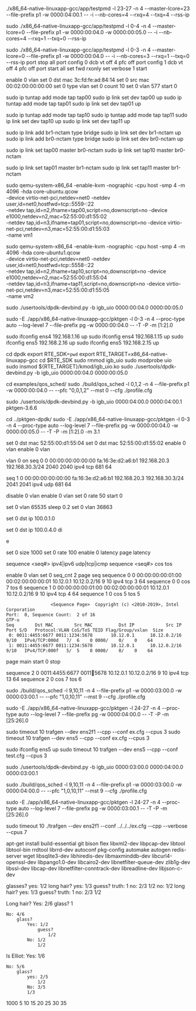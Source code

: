 ./x86_64-native-linuxapp-gcc/app/testpmd -l 23-27 -n 4 --master-lcore=23 --file-prefix p1  -w 0000:04:00.1 -- -i --nb-cores=4 --rxq=4 --txq=4 --rss-ip

sudo ./x86_64-native-linuxapp-gcc/app/testpmd -l 0-4 -n 4 --master-lcore=0 --file-prefix p1  -w 0000:00:04.0 -w 0000:00:05.0  -- -i --nb-cores=4 --rxq=1 --txq=0 --rss-ip

sudo ./x86_64-native-linuxapp-gcc/app/testpmd -l 0-3 -n 4 --master-lcore=0 --file-prefix p1  -w 0000:00:04.0 -- -i --nb-cores=3 --rxq=1 --txq=0 --rss-ip
port stop all
port config 0 dcb vt off 4 pfc off
port config 1 dcb vt off 4 pfc off
port start all
set fwd rxonly
set verbose 1
start


enable 0 vlan 
set 0 dst mac 3c:fd:fe:ad:84:14
set 0 src mac 00:02:00:00:00:00
set 0 type vlan
set 0 count 10
set 0 vlan 577
start 0



sudo ip tuntap add mode  tap tap00
sudo ip link set dev tap00 up
sudo ip tuntap add mode  tap tap01
sudo ip link set dev tap01 up

sudo ip tuntap add mode tap tap10
sudo ip tuntap add mode tap tap11
sudo ip link set dev tap10 up
sudo ip link set dev tap11 up

sudo ip link add br1-nctam type bridge
sudo ip link set dev br1-nctam  up
sudo ip link add br0-nctam type bridge
sudo ip link set dev br0-nctam up

sudo ip link set tap00 master br0-nctam 
sudo ip link set tap10 master br0-nctam

sudo ip link set tap01 master br1-nctam 
sudo ip link set tap11 master br1-nctam




sudo qemu-system-x86_64 -enable-kvm -nographic -cpu host -smp 4 -m 4096 -hda core-ubuntu.qcow \
-device virtio-net-pci,netdev=net0 -netdev user,id=net0,hostfwd=tcp::5559-:22 \
-netdev tap,id=n2,ifname=tap00,script=no,downscript=no -device e1000,netdev=n2,mac=52:55:00:d1:55:02 \
-netdev tap,id=n3,ifname=tap01,script=no,downscript=no -device virtio-net-pci,netdev=n3,mac=52:55:00:d1:55:03 \
-name vm1



sudo qemu-system-x86_64 -enable-kvm -nographic -cpu host -smp 4 -m 4096 -hda core-ubuntu1.qcow \
-device virtio-net-pci,netdev=net0 -netdev user,id=net0,hostfwd=tcp::5558-:22 \
-netdev tap,id=n2,ifname=tap10,script=no,downscript=no -device e1000,netdev=n2,mac=52:55:00:d1:55:04 \
-netdev tap,id=n3,ifname=tap11,script=no,downscript=no -device virtio-net-pci,netdev=n3,mac=52:55:00:d1:55:05 \
-name vm2


sudo ./usertools/dpdk-devbind.py -b igb_uio 0000:00:04.0 0000:00:05.0

sudo -E ./app/x86_64-native-linuxapp-gcc/pktgen -l 0-3 -n 4 --proc-type auto --log-level 7 --file-prefix pg -w 0000:00:04.0 -- -T -P -m [1:2].0 


sudo ifconfig ens4 192.168.1.16 up
sudo ifconfig ens4 192.168.1.15 up
sudo ifconfig ens5 192.168.2.16 up
sudo ifconfig ens5 192.168.2.15 up


cd dpdk
export RTE_SDK=`pwd` 
export RTE_TARGET=x86_64-native-linuxapp-gcc 
cd $RTE_SDK 
sudo rmmod igb_uio 
sudo modprobe uio  
sudo insmod ${RTE_TARGET}/kmod/igb_uio.ko 
sudo ./usertools/dpdk-devbind.py -b igb_uio 0000:00:04.0 0000:00:05.0

cd examples/qos_sched/
sudo ./build/qos_sched -l 0,1,2 -n 4 --file-prefix p1 -w 0000:00:04.0 -- --pfc "0,0,1,2" --mst 0 --cfg ./profile.cfg


sudo ./usertools/dpdk-devbind.py -b igb_uio 0000:04:00.0 0000:04:00.1
pktgen-3.6.6

cd ../pktgen-dpdk/
sudo -E ./app/x86_64-native-linuxapp-gcc/pktgen -l 0-3 -n 4 --proc-type auto --log-level 7 --file-prefix pg -w 0000:00:04.0 -w 0000:00:05.0 -- -T -P -m [1:2].0  -m 3.1



set 0 dst mac 52:55:00:d1:55:04
set 0 dst mac 52:55:00:d1:55:02
enable 0 vlan
enable 0 vlan

vlan 0 on
seq 0 0 00:00:00:00:00:00 fa:16:3e:d2:a6:b1 192.168.20.3 192.168.30.3/24 2040 2040 ipv4 tcp 681 64

seq 1 0 00:00:00:00:00:00 fa:16:3e:d2:a6:b1 192.168.20.3 192.168.30.3/24 2041 2041 ipv4 udp 681 64



disable 0 vlan
enable 0 vlan
set 0 rate 50
start 0

set 0 vlan 65535
sleep 0.2
set 0 vlan 36863


set 0 dst ip 100.0.1.0

set 0 dst ip 100.0.4.0
di

e


set 0 size 1000
set 0 rate 100
enable 0 latency
page latency




sequence <seq#> <portlist> <dst-Mac> <src-Mac> <dst-IP> <src-IP> <sport> <dport> ipv4|ipv6 udp|tcp|icmp <vlanid> 
sequence <seq#> <portlist> cos <cos> tos <tos>


enable 0 vlan
set 0 seq_cnt 2
page seq
sequence 0 0 00:00:00:00:01:00 00:02:00:00:00:01 10.12.0.1 10.12.0.2/16 9 10 ipv4 tcp 3 64
sequence 0 0 cos 7 tos 6
sequence 1 0 00:00:00:00:01:00 00:02:00:00:00:01 10.12.0.1 10.12.0.2/16 9 10 ipv4 tcp 4 64
sequence 1 0 cos 5 tos 5

```
                 <Sequence Page>  Copyright (c) <2010-2019>, Intel Corporation
Port:  0, Sequence Count:  2 of 16                                                               GTP-u
Seq        Dst MAC        Src MAC          Dst IP            Src IP    Port S/D   Protocol:VLAN CoS/ToS TEID Flag/Group/vxlan  Size
 0: 0011:4455:6677 0011:1234:5678       10.12.0.1      10.12.0.2/16        9/10   IPv4/TCP:000d   7/  6    0 0000/    0/    0    64
 1: 0011:4455:6677 0011:1234:5678       10.12.0.1      10.12.0.2/16        9/10   IPv4/TCP:000f   5/  5    0 0000/    0/    0    64
```

page main
start 0
stop


sequence 2 0 0011:4455:6677 0011:1234:5678 10.12.0.1 10.12.0.2/16 9 10 ipv4 tcp 13 64
sequence 2 0 cos 7 tos 6




sudo ./build/qos_sched -l 9,10,11 -n 4 --file-prefix p1 -w 0000:03:00.0 -w 0000:03:00.1 -- --pfc "1,0,10,11" --mst 9 --cfg ./profile.cfg


sudo -E ./app/x86_64-native-linuxapp-gcc/pktgen -l 24-27 -n 4 --proc-type auto --log-level 7 --file-prefix pg -w 0000:04:00.0 -- -T -P -m [25:26].0


sudo timeout 10 trafgen --dev ens2f1 --cpp --conf ex.cfg --cpus 3
sudo timeout 10 trafgen --dev ens5 --cpp --conf ex.cfg --cpus 3

sudo ifconfig ens5 up
sudo timeout 10 trafgen --dev ens5 --cpp --conf test.cfg --cpus 3




sudo ./usertools/dpdk-devbind.py -b igb_uio 0000:03:00.0 0000:04:00.0 0000:03:00.1


sudo ./build/qos_sched -l 9,10,11 -n 4 --file-prefix p1 -w 0000:03:00.0 -w 0000:04:00.0 -- --pfc "1,0,10,11" --mst 9 --cfg ./profile.cfg

sudo -E ./app/x86_64-native-linuxapp-gcc/pktgen -l 24-27 -n 4 --proc-type auto --log-level 7 --file-prefix pg -w 0000:03:00.1 -- -T -P -m [25:26].0


sudo timeout 10  ./trafgen --dev ens2f1 --conf ../../../ex.cfg --cpp --verbose --cpus 7


apt-get install build-essential git bison flex libxml2-dev libpcap-dev libtool libtool-bin rrdtool librrd-dev autoconf pkg-config automake autogen redis-server wget libsqlite3-dev libhiredis-dev libmaxminddb-dev libcurl4-openssl-dev libpango1.0-dev libcairo2-dev libnetfilter-queue-dev zlib1g-dev libssl-dev libcap-dev libnetfilter-conntrack-dev libreadline-dev libjson-c-dev


glasses?
    yes: 1/2
        long hair?
            yes: 1/3
                guess?
                truth: 1
            no: 2/3
                1/2
    no: 1/2
        long hair?
            yes: 1/3
                guess?
                truth: 1
            no: 2/3
                1/2

Long hair?
    Yes: 2/6
        glass?
            1

    No: 4/6
        glass?
            Yes: 1/2
                guess?
                    1/2
            No: 1/2
                1/2

Is Elliot:
    Yes: 1/6

    No: 5/6
        glass?
            yes: 2/5
                1/2
            No: 3/5
            1/3




1000
5   10  15  20  25  30  35

